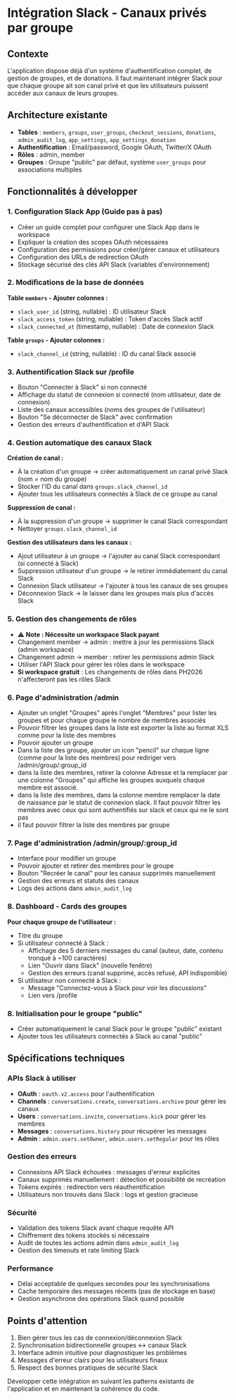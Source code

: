 # Intégration Slack - Canaux privés par groupe

## Contexte
L'application dispose déjà d'un système d'authentification complet, de gestion de groupes, et de donations. Il faut maintenant intégrer Slack pour que chaque groupe ait son canal privé et que les utilisateurs puissent accéder aux canaux de leurs groupes.

## Architecture existante
- **Tables** : `members`, `groups`, `user_groups`, `checkout_sessions`, `donations`, `admin_audit_log`, `app_settings`, `app_settings_donation`
- **Authentification** : Email/password, Google OAuth, Twitter/X OAuth
- **Rôles** : admin, member
- **Groupes** : Groupe "public" par défaut, système `user_groups` pour associations multiples

## Fonctionnalités à développer

### 1. Configuration Slack App (Guide pas à pas)
- Créer un guide complet pour configurer une Slack App dans le workspace
- Expliquer la création des scopes OAuth nécessaires
- Configuration des permissions pour créer/gérer canaux et utilisateurs
- Configuration des URLs de redirection OAuth
- Stockage sécurisé des clés API Slack (variables d'environnement)

### 2. Modifications de la base de données
**Table `members` - Ajouter colonnes :**
- `slack_user_id` (string, nullable) : ID utilisateur Slack
- `slack_access_token` (string, nullable) : Token d'accès Slack actif
- `slack_connected_at` (timestamp, nullable) : Date de connexion Slack

**Table `groups` - Ajouter colonnes :**
- `slack_channel_id` (string, nullable) : ID du canal Slack associé

### 3. Authentification Slack sur /profile
- Bouton "Connecter à Slack" si non connecté
- Affichage du statut de connexion si connecté (nom utilisateur, date de connexion)
- Liste des canaux accessibles (noms des groupes de l'utilisateur)
- Bouton "Se déconnecter de Slack" avec confirmation
- Gestion des erreurs d'authentification et d'API Slack

### 4. Gestion automatique des canaux Slack
**Création de canal :**
- À la création d'un groupe → créer automatiquement un canal privé Slack (nom = nom du groupe)
- Stocker l'ID du canal dans `groups.slack_channel_id`
- Ajouter tous les utilisateurs connectés à Slack de ce groupe au canal

**Suppression de canal :**
- À la suppression d'un groupe → supprimer le canal Slack correspondant
- Nettoyer `groups.slack_channel_id`

**Gestion des utilisateurs dans les canaux :**
- Ajout utilisateur à un groupe → l'ajouter au canal Slack correspondant (si connecté à Slack)
- Suppression utilisateur d'un groupe → le retirer immédiatement du canal Slack
- Connexion Slack utilisateur → l'ajouter à tous les canaux de ses groupes
- Déconnexion Slack → le laisser dans les groupes mais plus d'accès Slack

### 5. Gestion des changements de rôles
- ⚠️ **Note : Nécessite un workspace Slack payant**
- Changement member → admin : mettre à jour les permissions Slack (admin workspace)
- Changement admin → member : retirer les permissions admin Slack
- Utiliser l'API Slack pour gérer les rôles dans le workspace
- **Si workspace gratuit** : Les changements de rôles dans PH2026 n'affecteront pas les rôles Slack

### 6. Page d'administration /admin
- Ajouter un onglet "Groupes" après l'onglet "Membres" pour lister les groupes et pour chaque groupe le nombre de membres associés
- Pouvoir filtrer les groupes dans la liste est exporter la liste au format XLS comme pour la liste des membres
- Pouvoir ajouter un groupe
- Dans la liste des groupe, ajouter un icon "pencil" sur chaque ligne (comme pour la liste des membres) pour rediriger vers /admin/group/:group_id
- dans la liste des membres, retirer la colonne Adresse et la remplacer par une colonne "Groupes" qui affiche les groupes auxquels chaque membre est associé.
- dans la liste des membres, dans la colonne membre remplacer la date de naissance par le statut de connexion slack. Il faut pouvoir filtrer les membres avec ceux qui sont authentifiés sur slack et ceux qui ne le sont pas
- il faut pouvoir filtrer la liste des membres par groupe

### 7. Page d'administration /admin/group/:group_id
- Interface pour modifier un groupe
- Pouvoir ajouter et retirer des membres pour le groupe
- Bouton "Recréer le canal" pour les canaux supprimés manuellement
- Gestion des erreurs et statuts des canaux
- Logs des actions dans `admin_audit_log`

### 8. Dashboard - Cards des groupes
**Pour chaque groupe de l'utilisateur :**
- Titre du groupe
- Si utilisateur connecté à Slack :
  - Affichage des 5 derniers messages du canal (auteur, date, contenu tronqué à ~100 caractères)
  - Lien "Ouvrir dans Slack" (nouvelle fenêtre)
  - Gestion des erreurs (canal supprimé, accès refusé, API indisponible)
- Si utilisateur non connecté à Slack :
  - Message "Connectez-vous à Slack pour voir les discussions"
  - Lien vers /profile

### 8. Initialisation pour le groupe "public"
- Créer automatiquement le canal Slack pour le groupe "public" existant
- Ajouter tous les utilisateurs connectés à Slack au canal "public"

## Spécifications techniques

### APIs Slack à utiliser
- **OAuth** : `oauth.v2.access` pour l'authentification
- **Channels** : `conversations.create`, `conversations.archive` pour gérer les canaux
- **Users** : `conversations.invite`, `conversations.kick` pour gérer les membres
- **Messages** : `conversations.history` pour récupérer les messages
- **Admin** : `admin.users.setOwner`, `admin.users.setRegular` pour les rôles

### Gestion des erreurs
- Connexions API Slack échouées : messages d'erreur explicites
- Canaux supprimés manuellement : détection et possibilité de recréation
- Tokens expirés : redirection vers réauthentification
- Utilisateurs non trouvés dans Slack : logs et gestion gracieuse

### Sécurité
- Validation des tokens Slack avant chaque requête API
- Chiffrement des tokens stockés si nécessaire
- Audit de toutes les actions admin dans `admin_audit_log`
- Gestion des timeouts et rate limiting Slack

### Performance
- Délai acceptable de quelques secondes pour les synchronisations
- Cache temporaire des messages récents (pas de stockage en base)
- Gestion asynchrone des opérations Slack quand possible

## Points d'attention
1. Bien gérer tous les cas de connexion/déconnexion Slack
2. Synchronisation bidirectionnelle groupes ↔ canaux Slack
3. Interface admin intuitive pour diagnostiquer les problèmes
4. Messages d'erreur clairs pour les utilisateurs finaux
5. Respect des bonnes pratiques de sécurité Slack

Développer cette intégration en suivant les patterns existants de l'application et en maintenant la cohérence du code.